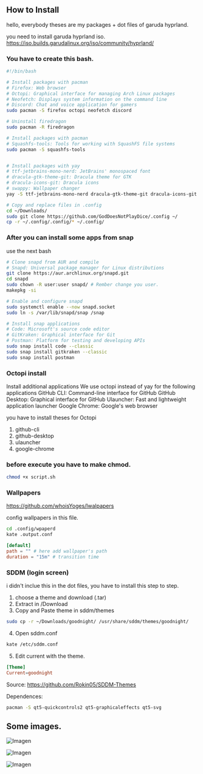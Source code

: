 ## How to Install

hello, everybody theses are my packages + dot files of garuda hyprland. 

you need to install garuda hyprland iso.
https://iso.builds.garudalinux.org/iso/community/hyprland/

### You have to create this bash.

``` bash
#!/bin/bash

# Install packages with pacman
# Firefox: Web browser
# Octopi: Graphical interface for managing Arch Linux packages
# Neofetch: Displays system information on the command line
# Discord: Chat and voice application for gamers
sudo pacman -S firefox octopi neofetch discord

# Uninstall firedragon
sudo pacman -R firedragon

# Install packages with pacman
# Squashfs-tools: Tools for working with SquashFS file systems
sudo pacman -S squashfs-tools


# Install packages with yay
# ttf-jetbrains-mono-nerd: JetBrains' monospaced font
# dracula-gtk-theme-git: Dracula theme for GTK
# dracula-icons-git: Dracula icons
# swappy: Wallpaper changer
yay -S ttf-jetbrains-mono-nerd dracula-gtk-theme-git dracula-icons-git swappy

# Copy and replace files in .config
cd ~/Downloads/
sudo git clone https://github.com/GodDoesNotPlayDice/.config ~/
cp -r ~/.config/.config/* ~/.config/


```


### After you can install some apps from snap
use the next bash
```bash
# Clone snapd from AUR and compile
# Snapd: Universal package manager for Linux distributions
git clone https://aur.archlinux.org/snapd.git
cd snapd
sudo chown -R user:user snapd/ # Rember change you user.
makepkg -si

# Enable and configure snapd
sudo systemctl enable --now snapd.socket
sudo ln -s /var/lib/snapd/snap /snap

# Install snap applications
# Code: Microsoft's source code editor
# GitKraken: Graphical interface for Git
# Postman: Platform for testing and developing APIs
sudo snap install code --classic
sudo snap install gitkraken --classic
sudo snap install postman

```

### Octopi install

Install additional applications
We use octopi instead of yay for the following applications
GitHub CLI: Command-line interface for GitHub GitHub Desktop: Graphical interface for GitHub
Ulauncher: Fast and lightweight application launcher
Google Chrome: Google's web browser


you have to install theses for Octopi

1) github-cli
2) github-desktop
3) ulauncher
4) google-chrome


### before execute you have to make chmod.
```bash
chmod +x script.sh
```


### Wallpapers 
https://github.com/whoisYoges/lwalpapers

config wallpapers in this file.

```bash
cd .config/wpaperd
kate .output.conf
```

```conf
[default]
path = "" # here add wallpaper's path
duration = "15m" # transition time
```


### SDDM (login screen)

i didn't inclue this in the dot files, you have to install this step to step.

1) choose a theme and download (.tar)
2) Extract in /Download
3) Copy and Paste theme in sddm/themes
```bash
sudo cp -r ~/Downloads/goodnight/ /usr/share/sddm/themes/goodnight/
```

4) Open sddm.conf
```bash 
kate /etc/sddm.conf
```

5) Edit current with the theme.
```conf
[Theme]
Current=goodnight
```

Source: https://github.com/Rokin05/SDDM-Themes

Dependences: 
```bash
pacman -S qt5-quickcontrols2 qt5-graphicaleffects qt5-svg
```
## Some images.

![Imagen](https://i.imgur.com/klwMWz9.png)

![Imagen](https://i.imgur.com/q4uFdpi.png)

![Imagen](https://i.imgur.com/HfwICyV.png)





